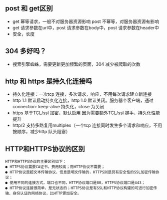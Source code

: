 ## post 和 get区别
- get 幂等请求，一般不对服务器资源影响
  post 不幂等，对服务器资源有影响
- get 请求参数在url中，post 请求参数在body中，post 请求参数在header中
- 安全，长度

## 304 多好吗？
- 搜索引擎蜘蛛，需要更新更加频繁的页面，304 减少被爬取的次数
## http 和 https 是持久化连接吗
- 持久化连接：一次tcp 连接，多次请求，响应，不用每次请求建立新连接
- http 1.1 默认启动持久化连接，http 1.0 默认关闭。服务器个客户端，通过connection: keep-alive 持久化，close 为关闭
- https 基于TCL/ssl 加密，默认启用
  因为需要额外TCL/ssl 握手，持久化性能提升
- http/2 支持多路复用multiplex（一个tcp 连接同时发生多个请求和响应，不用按顺序，减少http 队头阻塞）
## HTTP和HTTPS协议的区别
    HTTP和HTTPS协议的主要区别如下：
    ● HTTPS协议需要CA证书，费用较高；而HTTP协议不需要；
    ● HTTP协议是超文本传输协议，信息是明文传输的，HTTPS则是具有安全性的SSL加密传输协议；
    ● 使用不同的连接方式，端口也不同，HTTP协议端口是80，HTTPS协议端口是443；
    ● HTTP协议连接很简单，是无状态的；HTTPS协议是有SSL和HTTP协议构建的可进行加密传输、身份认证的网络协议，比HTTP更加安全。
 